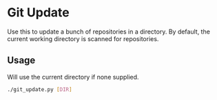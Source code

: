 # Git Update

Use this to update a bunch of repositories in a directory. By default, the
current working directory is scanned for repositories.


## Usage

Will use the current directory if none supplied.

```bash
./git_update.py [DIR]
```
